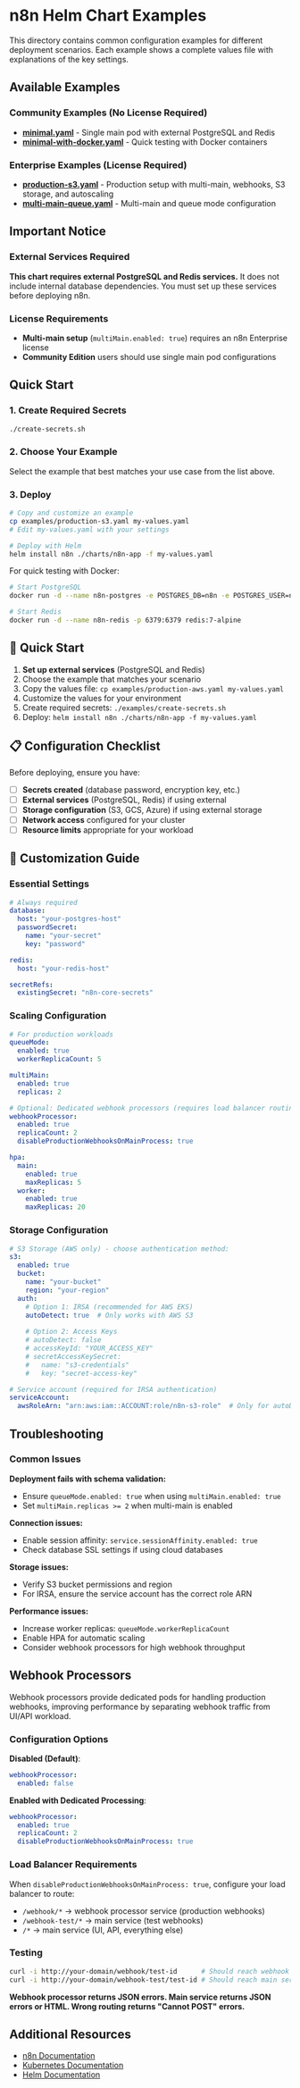 # n8n Helm Chart Examples

This directory contains common configuration examples for different deployment scenarios. Each example shows a complete values file with explanations of the key settings.

## Available Examples

### Community Examples (No License Required)
- **[minimal.yaml](./minimal.yaml)** - Single main pod with external PostgreSQL and Redis
- **[minimal-with-docker.yaml](./minimal-with-docker.yaml)** - Quick testing with Docker containers

### Enterprise Examples (License Required)
- **[production-s3.yaml](./production-s3.yaml)** - Production setup with multi-main, webhooks, S3 storage, and autoscaling
- **[multi-main-queue.yaml](./multi-main-queue.yaml)** - Multi-main and queue mode configuration


## Important Notice

### External Services Required
**This chart requires external PostgreSQL and Redis services.** It does not include internal database dependencies. You must set up these services before deploying n8n.

### License Requirements
- **Multi-main setup** (`multiMain.enabled: true`) requires an n8n Enterprise license
- **Community Edition** users should use single main pod configurations

## Quick Start

### 1. Create Required Secrets
```bash
./create-secrets.sh
```

### 2. Choose Your Example
Select the example that best matches your use case from the list above.

### 3. Deploy
```bash
# Copy and customize an example
cp examples/production-s3.yaml my-values.yaml
# Edit my-values.yaml with your settings

# Deploy with Helm
helm install n8n ./charts/n8n-app -f my-values.yaml
```

For quick testing with Docker:
```bash
# Start PostgreSQL
docker run -d --name n8n-postgres -e POSTGRES_DB=n8n -e POSTGRES_USER=n8n -e POSTGRES_PASSWORD=n8npassword -p 5432:5432 postgres:15

# Start Redis
docker run -d --name n8n-redis -p 6379:6379 redis:7-alpine
```

## 🚀 Quick Start

1. **Set up external services** (PostgreSQL and Redis)
2. Choose the example that matches your scenario
3. Copy the values file: `cp examples/production-aws.yaml my-values.yaml`
4. Customize the values for your environment
5. Create required secrets: `./examples/create-secrets.sh`
6. Deploy: `helm install n8n ./charts/n8n-app -f my-values.yaml`

## 📋 Configuration Checklist

Before deploying, ensure you have:

- [ ] **Secrets created** (database password, encryption key, etc.)
- [ ] **External services** (PostgreSQL, Redis) if using external
- [ ] **Storage configuration** (S3, GCS, Azure) if using external storage
- [ ] **Network access** configured for your cluster
- [ ] **Resource limits** appropriate for your workload

## 🔧 Customization Guide

### Essential Settings
```yaml
# Always required
database:
  host: "your-postgres-host"
  passwordSecret:
    name: "your-secret"
    key: "password"

redis:
  host: "your-redis-host"

secretRefs:
  existingSecret: "n8n-core-secrets"
```

### Scaling Configuration
```yaml
# For production workloads
queueMode:
  enabled: true
  workerReplicaCount: 5

multiMain:
  enabled: true
  replicas: 2

# Optional: Dedicated webhook processors (requires load balancer routing)
webhookProcessor:
  enabled: true
  replicaCount: 2
  disableProductionWebhooksOnMainProcess: true

hpa:
  main:
    enabled: true
    maxReplicas: 5
  worker:
    enabled: true 
    maxReplicas: 20
```

### Storage Configuration
```yaml
# S3 Storage (AWS only) - choose authentication method:
s3:
  enabled: true
  bucket:
    name: "your-bucket"
    region: "your-region"
  auth:
    # Option 1: IRSA (recommended for AWS EKS)
    autoDetect: true  # Only works with AWS S3
    
    # Option 2: Access Keys
    # autoDetect: false
    # accessKeyId: "YOUR_ACCESS_KEY"
    # secretAccessKeySecret:
    #   name: "s3-credentials"
    #   key: "secret-access-key"

# Service account (required for IRSA authentication)
serviceAccount:
  awsRoleArn: "arn:aws:iam::ACCOUNT:role/n8n-s3-role"  # Only for autoDetect: true
```

## Troubleshooting

### Common Issues

**Deployment fails with schema validation:**
- Ensure `queueMode.enabled: true` when using `multiMain.enabled: true`
- Set `multiMain.replicas >= 2` when multi-main is enabled

**Connection issues:**
- Enable session affinity: `service.sessionAffinity.enabled: true`
- Check database SSL settings if using cloud databases

**Storage issues:**
- Verify S3 bucket permissions and region
- For IRSA, ensure the service account has the correct role ARN

**Performance issues:**
- Increase worker replicas: `queueMode.workerReplicaCount`
- Enable HPA for automatic scaling
- Consider webhook processors for high webhook throughput

## Webhook Processors

Webhook processors provide dedicated pods for handling production webhooks, improving performance by separating webhook traffic from UI/API workload.

### Configuration Options

**Disabled (Default)**:
```yaml
webhookProcessor:
  enabled: false
```

**Enabled with Dedicated Processing**:
```yaml
webhookProcessor:
  enabled: true
  replicaCount: 2
  disableProductionWebhooksOnMainProcess: true
```

### Load Balancer Requirements

When `disableProductionWebhooksOnMainProcess: true`, configure your load balancer to route:
- `/webhook/*` → webhook processor service (production webhooks)
- `/webhook-test/*` → main service (test webhooks)  
- `/*` → main service (UI, API, everything else)

### Testing
```bash
curl -i http://your-domain/webhook/test-id      # Should reach webhook processor
curl -i http://your-domain/webhook-test/test-id # Should reach main service
```

**Webhook processor returns JSON errors. Main service returns JSON errors or HTML. Wrong routing returns "Cannot POST" errors.**

## Additional Resources

- [n8n Documentation](https://docs.n8n.io/)
- [Kubernetes Documentation](https://kubernetes.io/docs/)
- [Helm Documentation](https://helm.sh/docs/)